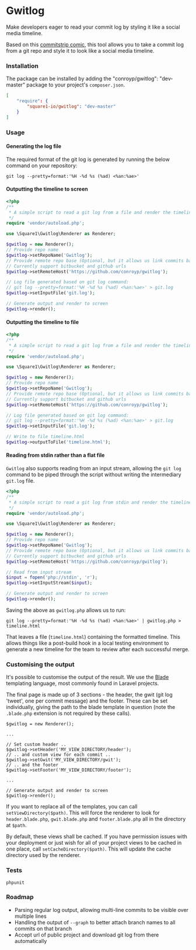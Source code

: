 Gwitlog
==============

Make developers eager to read your commit log by styling it like a social media timeline.

Based on this [commitstrip comic](http://www.commitstrip.com/en/2014/08/07/our-cto-has-discovered-an-incredible-way-of-making-developers-read-his-commit-messages-you-wont-even-believe-how-he-did-it/), this tool allows you to take a commit log from a git repo and style it to look like a social media timeline.

### Installation
The package can be installed by adding the "conroyp/gwitlog": "dev-master" package to your project's `composer.json`.

```json
[
    "require": {
        "square1-io/gwitlog": "dev-master"
    }
]
```

### Usage

#### Generating the log file

The required format of the git log is generated by running the below command on your repository:

`git log --pretty=format:'%H -%d %s (%ad) <%an:%ae>'`

#### Outputting the timeline to screen

```php
<?php
/**
 * A simple script to read a git log from a file and render the timeline to screen
 */
require 'vendor/autoload.php';

use \Square1\Gwitlog\Renderer as Renderer;

$gwitlog = new Renderer();
// Provide repo name
$gwitlog->setRepoName('Gwitlog');
// Provide remote repo base (Optional, but it allows us link commits back to the web GUI)
// Currently support bitbucket and github urls
$gwitlog->setRemoteHost('https://github.com/conroyp/gwitlog');

// Log file generated based on git log command:
// git log --pretty=format:'%H -%d %s (%ad) <%an:%ae>' > git.log
$gwitlog->setInputFile('git.log');

// Generate output and render to screen
$gwitlog->render();

```

#### Outputting the timeline to file

```php
<?php
/**
 * A simple script to read a git log from a file and render the timeline to a file
 */
require 'vendor/autoload.php';

use \Square1\Gwitlog\Renderer as Renderer;

$gwitlog = new Renderer();
// Provide repo name
$gwitlog->setRepoName('Gwitlog');
// Provide remote repo base (Optional, but it allows us link commits back to the web GUI)
// Currently support bitbucket and github urls
$gwitlog->setRemoteHost('https://github.com/conroyp/gwitlog');

// Log file generated based on git log command:
// git log --pretty=format:'%H -%d %s (%ad) <%an:%ae>' > git.log
$gwitlog->setInputFile('git.log');

// Write to file timeline.html
$gwitlog->outputToFile('timeline.html');

```

#### Reading from stdin rather than a flat file

`Gwitlog` also supports reading from an input stream, allowing the `git log` command to be piped through the script without writing the intermediary `git.log` file.

```php
<?php
/**
 * A simple script to read a git log from stdin and render the timeline to screen
 */
require 'vendor/autoload.php';

use \Square1\Gwitlog\Renderer as Renderer;

$gwitlog = new Renderer();
// Provide repo name
$gwitlog->setRepoName('Gwitlog');
// Provide remote repo base (Optional, but it allows us link commits back to the web GUI)
// Currently support bitbucket and github urls
$gwitlog->setRemoteHost('https://github.com/conroyp/gwitlog');

// Read from input stream
$input = fopen('php://stdin', 'r');
$gwitlog->setInputStream($input);

// Generate output and render to screen
$gwitlog->render();

```

Saving the above as `gwitlog.php` allows us to run:

`git log --pretty=format:'%H -%d %s (%ad) <%an:%ae>' | gwitlog.php > timeline.html`

That leaves a file (`timeline.html`) containing the formatted timeline. This allows things like a post-build hook in a local testing environment to generate a new timeline for the team to review after each successful merge.


### Customising the output

It's possible to customise the output of the result. We use the [Blade](https://github.com/PhiloNL/Laravel-Blade) templating language, most commonly found in Laravel projects.

The final page is made up of 3 sections - the header, the gwit (git log 'tweet', one per commit message) and the footer. These can be set individually, giving the path to the blade template in question (note the `.blade.php` extension is not required by these calls).

```
$gwitlog = new Renderer();

...

// Set custom header ..
$gwitlog->setHeader('MY_VIEW_DIRECTORY/header');
// .. and custom view for each commit ..
$gwitlog->setGwit('MY_VIEW_DIRECTORY/gwit');
// .. and the footer
$gwitlog->setFooter('MY_VIEW_DIRECTORY/footer');

...

// Generate output and render to screen
$gwitlog->render();
```

If you want to replace all of the templates, you can call `setViewDirectory($path)`. This will force the renderer to look for `header.blade.php`, `gwit.blade.php` and `footer.blade.php` all in the directory at `$path`.

By default, these views shall be cached. If you have permission issues with your deployment or just wish for all of your project views to be cached in one place, call `setCacheDirectory($path)`. This will update the cache directory used by the renderer.


### Tests

`phpunit`


### Roadmap

* Parsing regular log output, allowing multi-line commits to be visible over multiple lines
* Handling the output of `--graph` to better attach branch names to all commits on that branch
* Accept url of public project and download git log from there automatically

